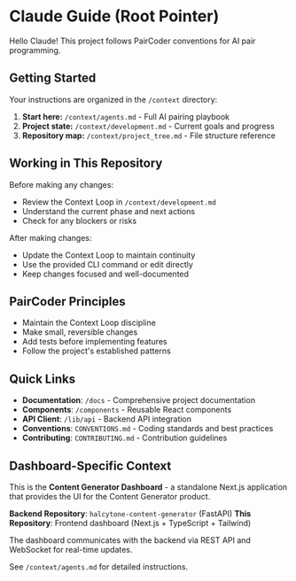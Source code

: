 # Claude Guide (Root Pointer)

Hello Claude! This project follows PairCoder conventions for AI pair programming.

## Getting Started

Your instructions are organized in the `/context` directory:

1. **Start here:** `/context/agents.md` - Full AI pairing playbook
2. **Project state:** `/context/development.md` - Current goals and progress
3. **Repository map:** `/context/project_tree.md` - File structure reference

## Working in This Repository

Before making any changes:
- Review the Context Loop in `/context/development.md`
- Understand the current phase and next actions
- Check for any blockers or risks

After making changes:
- Update the Context Loop to maintain continuity
- Use the provided CLI command or edit directly
- Keep changes focused and well-documented

## PairCoder Principles

- Maintain the Context Loop discipline
- Make small, reversible changes
- Add tests before implementing features
- Follow the project's established patterns

## Quick Links

- **Documentation**: `/docs` - Comprehensive project documentation
- **Components**: `/components` - Reusable React components
- **API Client**: `/lib/api` - Backend API integration
- **Conventions**: `CONVENTIONS.md` - Coding standards and best practices
- **Contributing**: `CONTRIBUTING.md` - Contribution guidelines

## Dashboard-Specific Context

This is the **Content Generator Dashboard** - a standalone Next.js application that provides the UI for the Content Generator product.

**Backend Repository**: `halcytone-content-generator` (FastAPI)
**This Repository**: Frontend dashboard (Next.js + TypeScript + Tailwind)

The dashboard communicates with the backend via REST API and WebSocket for real-time updates.

See `/context/agents.md` for detailed instructions.
